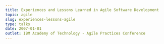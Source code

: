```yaml
---
title: Experiences and Lessons Learned in Agile Software Development
topic: agile
slug: experiences-lessons-agile
type: talks
date: 2007-01-01
outlet: IBM Academy of Technology - Agile Practices Conference
---
```


